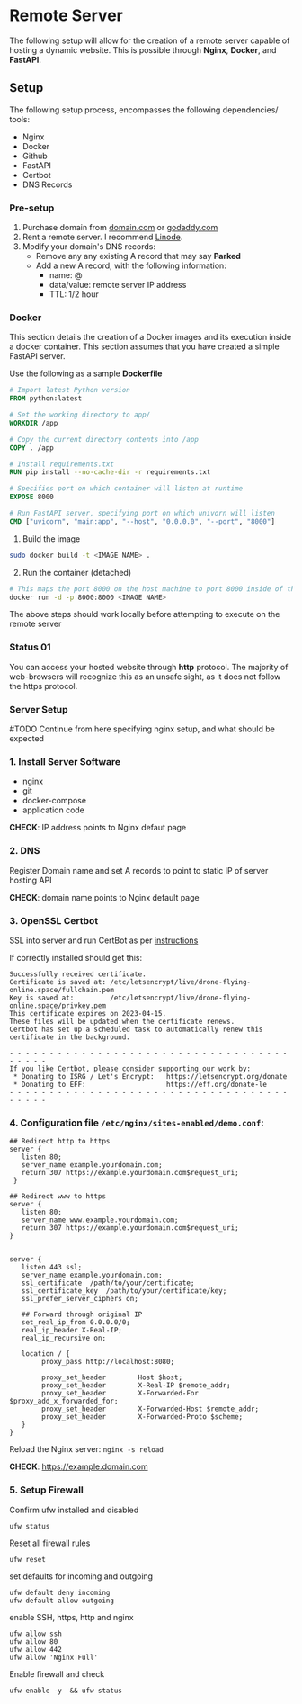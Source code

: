 # Remote Server
The following setup will allow for the creation of a remote server capable of hosting
a dynamic website. This is possible through **Nginx**, **Docker**, and **FastAPI**.

## Setup
The following setup process, encompasses the following dependencies/ tools:
- Nginx
- Docker
- Github
- FastAPI
- Certbot
- DNS Records

### Pre-setup
1. Purchase domain from [domain.com](https://www.domain.com/) or [godaddy.com](https://www.godaddy.com)
2. Rent a remote server. I recommend [Linode](https://cloud.linode.com/linodes). 
3. Modify your domain's DNS records:
    - Remove any any existing A record that may say **Parked**
    - Add a new A record, with the following information:
      - name: @
      - data/value: remote server IP address
      - TTL: 1/2 hour

### Docker
This section details the creation of a Docker images and its execution inside a docker container.
This section assumes that you have created a simple FastAPI server.

Use the following as a sample **Dockerfile**
```Dockerfile
# Import latest Python version
FROM python:latest

# Set the working directory to app/
WORKDIR /app

# Copy the current directory contents into /app
COPY . /app

# Install requirements.txt
RUN pip install --no-cache-dir -r requirements.txt

# Specifies port on which container will listen at runtime
EXPOSE 8000

# Run FastAPI server, specifying port on which univorn will listen
CMD ["uvicorn", "main:app", "--host", "0.0.0.0", "--port", "8000"]
```

1. Build the image
```bash
sudo docker build -t <IMAGE NAME> .
```

2. Run the container (detached)
```bash
# This maps the port 8000 on the host machine to port 8000 inside of the container
docker run -d -p 8000:8000 <IMAGE NAME>
```

The above steps should work locally before attempting to execute on the remote server

### Status 01
You can access your hosted website through **http** protocol. 
The majority of web-browsers will recognize this as an unsafe sight, as it does
not follow the https protocol. 

### Server Setup
#TODO Continue from here specifying nginx setup, and what should be expected



### 1. Install Server Software
- nginx
- git
- docker-compose
- application code

**CHECK**: IP address points to Nginx defaut page

### 2. DNS
Register Domain name and set A records to point to static IP of server hosting API

**CHECK**: domain name points to Nginx default page

### 3. OpenSSL Certbot 
SSL into server and run CertBot as per [instructions](https://certbot.eff.org/instructions)

If correctly installed should get this:

```
Successfully received certificate.
Certificate is saved at: /etc/letsencrypt/live/drone-flying-online.space/fullchain.pem
Key is saved at:         /etc/letsencrypt/live/drone-flying-online.space/privkey.pem
This certificate expires on 2023-04-15.
These files will be updated when the certificate renews.
Certbot has set up a scheduled task to automatically renew this certificate in the background.

- - - - - - - - - - - - - - - - - - - - - - - - - - - - - - - - - - - - - - - -
If you like Certbot, please consider supporting our work by:
 * Donating to ISRG / Let's Encrypt:   https://letsencrypt.org/donate
 * Donating to EFF:                    https://eff.org/donate-le
- - - - - - - - - - - - - - - - - - - - - - - - - - - - - - - - - - - - - - - -
```

### 4. Configuration file `/etc/nginx/sites-enabled/demo.conf`:

```
## Redirect http to https
server {
   listen 80;
   server_name example.yourdomain.com;
   return 307 https://example.yourdomain.com$request_uri;
 }
 
## Redirect www to https
server {
   listen 80;
   server_name www.example.yourdomain.com;
   return 307 https://example.yourdomain.com$request_uri;
}

 
server {
   listen 443 ssl;
   server_name example.yourdomain.com;
   ssl_certificate  /path/to/your/certificate;
   ssl_certificate_key  /path/to/your/certificate/key;
   ssl_prefer_server_ciphers on;

   ## Forward through original IP
   set_real_ip_from 0.0.0.0/0;
   real_ip_header X-Real-IP;
   real_ip_recursive on;

   location / {
        proxy_pass http://localhost:8080;

        proxy_set_header        Host $host;
        proxy_set_header        X-Real-IP $remote_addr;
        proxy_set_header        X-Forwarded-For $proxy_add_x_forwarded_for;
        proxy_set_header        X-Forwarded-Host $remote_addr;
        proxy_set_header        X-Forwarded-Proto $scheme;
   }
}

```
Reload the Nginx server: `nginx -s reload`

**CHECK**: https://example.domain.com

### 5. Setup Firewall

Confirm ufw installed and disabled
```
ufw status
```

Reset all firewall rules
```
ufw reset
```

set defaults for incoming and outgoing
```
ufw default deny incoming
ufw default allow outgoing
```

enable SSH, https, http and nginx
```
ufw allow ssh
ufw allow 80
ufw allow 442
ufw allow 'Nginx Full'
```

Enable firewall and check 
```
ufw enable -y  && ufw status
```
